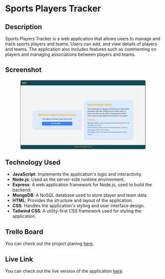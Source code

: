 # Sports Players Tracker


## Description

Sports Players Tracker is a web application that allows users to manage and track sports players and teams. Users can add, and view details of players and teams. The application also includes features such as commenting on players and managing associations between players and teams.


## Screenshot

<img src="./public/images/wireframe.png" alt="Sports Players Tracker" style="width: 80%; border: 2px solid #ccc; border-radius: 5px; display: block; margin: 20px auto;" />
 
## Technology Used

- **JavaScript**: Implements the application's logic and interactivity.
- **Node.js**: Used as the server-side runtime environment.
- **Express**: A web application framework for Node.js, used to build the backend.
- **MongoDB**: A NoSQL database used to store player and team data.
- **HTML**: Provides the structure and layout of the application.
- **CSS**: Handles the application's styling and user interface design.
- **Tailwind CSS**: A utility-first CSS framework used for styling the application.

## Trello Board

You can check out the project planing [here](https://trello.com/invite/b/ii13PCAR/ATTI9654c49625fa134227431eb115f236012B510F4B/project-2).

## Live Link

You can check out the live version of the application [here](https://sports-players-tracker-app-65f3167f6f32.herokuapp.com/).

